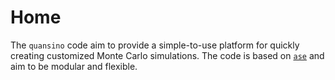 # Home

The `quansino` code aim to provide a simple-to-use platform for quickly creating customized Monte Carlo simulations. The code is based on [`ase`](https://wiki.fysik.dtu.dk/ase/) and aim to be modular and flexible.